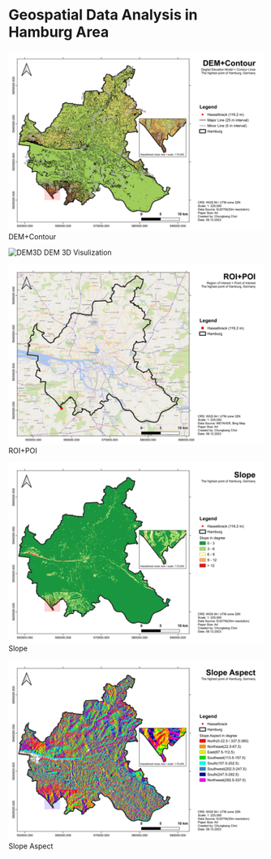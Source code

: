 # Geospatial Data Analysis in Hamburg Area



![DEM+Contour](layout/layout-DEM+Contour_hamburg.jpeg)
DEM+Contour

![DEM3D](layout/layout-DEM_hamburg_3D.jpeg)
DEM 3D Visulization

![ROI+POI](layout/layout-ROI+POI_hamburg.jpeg)
ROI+POI


![Slope](layout/layout-slope_hamburg.jpeg)
Slope


![Slope Aspect](layout/layout-slope_aspect_hamburg.jpeg)
Slope Aspect
